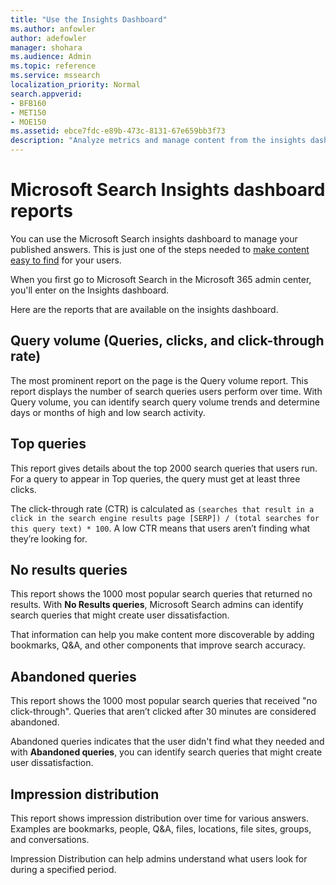 ```yaml
---
title: "Use the Insights Dashboard"
ms.author: anfowler
author: adefowler
manager: shohara
ms.audience: Admin
ms.topic: reference
ms.service: mssearch
localization_priority: Normal
search.appverid:
- BFB160
- MET150
- MOE150
ms.assetid: ebce7fdc-e89b-473c-8131-67e659bb3f73
description: "Analyze metrics and manage content from the insights dashboard in Microsoft Search"
---
```


# Microsoft Search Insights dashboard reports

You can use the Microsoft Search insights dashboard to manage your published answers. This is just one of the steps needed to [make content easy to find](make-content-easy-to-find.md) for your users.

When you first go to Microsoft Search in the Microsoft 365 admin center, you'll enter on the Insights dashboard.

Here are the reports that are available on the insights dashboard.

## Query volume (Queries, clicks, and click-through rate)

The most prominent report on the page is the Query volume report. This report displays the number of search queries users perform over time. With Query volume, you can identify search query volume trends and determine days or months of high and low search activity.

## Top queries

This report gives details about the top 2000 search queries that users run. For a query to appear in Top queries, the query must get at least three clicks.

The click-through rate (CTR) is calculated as `(searches that result in a click in the search engine results page [SERP]) / (total searches for this query text) * 100`. A low CTR means that users aren’t finding what they’re looking for.

## No results queries

This report shows the 1000 most popular search queries that returned no results. With **No Results queries**, Microsoft Search admins can identify search queries that might create user dissatisfaction.

That information can help you make content more discoverable by adding bookmarks, Q&A, and other components that improve search accuracy.

## Abandoned queries

This report shows the 1000 most popular search queries that received "no click-through". Queries that aren’t clicked after 30 minutes are considered abandoned.

Abandoned queries indicates that the user didn't find what they needed and with **Abandoned queries**, you can identify search queries that might create user dissatisfaction.

## Impression distribution

This report shows impression distribution over time for various answers. Examples are bookmarks, people, Q&A, files, locations, file sites, groups, and conversations. 

Impression Distribution can help admins understand what users look for during a specified period.